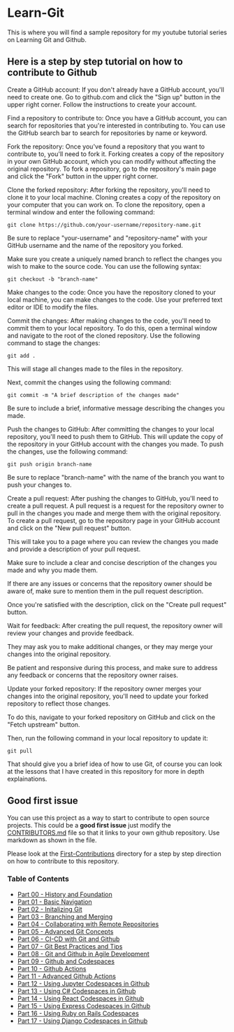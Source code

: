 # Learn-Git
This is where you will find a sample repository for my youtube tutorial series on Learning Git and Github.

## Here is a step by step tutorial on how to contribute to Github
Create a GitHub account: If you don't already have a GitHub account, you'll need to create one. Go to github.com and click the "Sign up" button in the upper right corner. Follow the instructions to create your account.

Find a repository to contribute to: Once you have a GitHub account, you can search for repositories that you're interested in contributing to. You can use the GitHub search bar to search for repositories by name or keyword.

Fork the repository: Once you've found a repository that you want to contribute to, you'll need to fork it. Forking creates a copy of the repository in your own GitHub account, which you can modify without affecting the original repository. To fork a repository, go to the repository's main page and click the "Fork" button in the upper right corner.

Clone the forked repository: After forking the repository, you'll need to clone it to your local machine. Cloning creates a copy of the repository on your computer that you can work on. To clone the repository, open a terminal window and enter the following command:

```
git clone https://github.com/your-username/repository-name.git
```
Be sure to replace "your-username" and "repository-name" with your GitHub username and the name of the repository you forked.

Make sure you create a uniquely named branch to reflect the changes you wish to make to the source code. You can use the following syntax:

```
git checkout -b "branch-name"
```

Make changes to the code: Once you have the repository cloned to your local machine, you can make changes to the code. Use your preferred text editor or IDE to modify the files.

Commit the changes: After making changes to the code, you'll need to commit them to your local repository. To do this, open a terminal window and navigate to the root of the cloned repository. Use the following command to stage the changes:

```
git add .
```
This will stage all changes made to the files in the repository.

Next, commit the changes using the following command:

```
git commit -m "A brief description of the changes made"
```
Be sure to include a brief, informative message describing the changes you made.

Push the changes to GitHub: After committing the changes to your local repository, you'll need to push them to GitHub. This will update the copy of the repository in your GitHub account with the changes you made. To push the changes, use the following command:

```
git push origin branch-name

```
Be sure to replace "branch-name" with the name of the branch you want to push your changes to.

Create a pull request: After pushing the changes to GitHub, you'll need to create a pull request. A pull request is a request for the repository owner to pull in the changes you made and merge them with the original repository. To create a pull request, go to the repository page in your GitHub account and click on the "New pull request" button.

This will take you to a page where you can review the changes you made and provide a description of your pull request.

Make sure to include a clear and concise description of the changes you made and why you made them.

If there are any issues or concerns that the repository owner should be aware of, make sure to mention them in the pull request description.

Once you're satisfied with the description, click on the "Create pull request" button.

Wait for feedback: After creating the pull request, the repository owner will review your changes and provide feedback.

They may ask you to make additional changes, or they may merge your changes into the original repository.

Be patient and responsive during this process, and make sure to address any feedback or concerns that the repository owner raises.

Update your forked repository: If the repository owner merges your changes into the original repository, you'll need to update your forked repository to reflect those changes.

To do this, navigate to your forked repository on GitHub and click on the "Fetch upstream" button.

Then, run the following command in your local repository to update it:

```
git pull
```

That should give you a brief idea of how to use Git, of course you can look at the lessons that I have created in this repository for more in depth explainations.

## Good first issue

You can use this project as a way to start to contribute to open source projects. This could be a **good first issue** just modify the [CONTRIBUTORS.md](https://github.com/rcallaby/Learn-Git/blob/main/CONTRIBUTORS.md) file so that it links to your own github repository. Use markdown as shown in the file. 

Please look at the [First-Contributions](https://github.com/rcallaby/Learn-Git/tree/main/First-Contributions) directory for a step by step direction on how to contribute to this repository.

### Table of Contents

- [Part 00 - History and Foundation](https://github.com/rcallaby/Learn-Git/blob/main/Lessons/Part-00-History-and-Foundations/historyofgit.md)
- [Part 01 - Basic Navigation](https://github.com/rcallaby/Learn-Git/blob/main/Lessons/Part-01-Basuc-Navigation/basic-navigation.md)
- [Part 02 - Initalizing Git](https://github.com/rcallaby/Learn-Git/blob/main/Lessons/Part-02-Initializing-Git/getting-started.md)
- [Part 03 - Branching and Merging](https://github.com/rcallaby/Learn-Git/blob/main/Lessons/Part-03-Branching-and-Merging/outlineofsection.md)
- [Part 04 - Collaborating with Remote Repositories](https://github.com/rcallaby/Learn-Git/tree/main/Lessons/Part-04-Collaborating-with-Remote-Repositories)
- [Part 05 - Advanced Git Concepts](https://github.com/rcallaby/Learn-Git/blob/main/Lessons/Part-05-Advanced-Git-Concepts/outline.md)
- [Part 06 - CI-CD with Git and Github](https://github.com/rcallaby/Learn-Git/blob/main/Lessons/Part-06-CI-CD-with-Git-and-Github/outline.md)
- [Part 07 - Git Best Practices and Tips](https://github.com/rcallaby/Learn-Git/blob/main/Lessons/Part-07-Git-Best-Practices-and-Tips/outline.md)
- [Part 08 - Git and Github in Agile Development](https://github.com/rcallaby/Learn-Git/blob/main/Lessons/Part-08-Git-and-Github-in-Agile-Development/outline.md)
- [Part 09 - Github and Codespaces](https://github.com/rcallaby/Learn-Git/blob/main/Lessons/Part-09-Github-and-Codespaces/codespaces.md)
- [Part 10 - Github Actions](https://github.com/rcallaby/Learn-Git/blob/main/Lessons/Part-10-Github-Actions/githubactions.md)
- [Part 11 - Advanced Github Actions](https://github.com/rcallaby/Learn-Git/blob/main/Lessons/Part-11-Advanced-Github-Actions/advanced.md)
- [Part 12 - Using Jupyter Codespaces in Github](https://github.com/rcallaby/Learn-Git/blob/main/Lessons/Part-12-Using-Jupyter-Codespaces-in-Github/jupyter.md)
- [Part 13 - Using C# Codespaces in Github](https://github.com/rcallaby/Learn-Git/blob/main/Lessons/Part-13-Using%20C%23-Codespaces-in-Github/Csharpcodespace.md)
- [Part 14 - Using React Codespaces in Github](https://github.com/rcallaby/Learn-Git/blob/main/Lessons/Part-14-Using-React-Codespaces-in-Github/reactcodespaces.md)
- [Part 15 - Using Express Codespaces in Github](https://github.com/rcallaby/Learn-Git/blob/main/Lessons/Part-15-Using-Express-Codespaces-in-Github/expresscodespaces.md)
- [Part 16 - Using Ruby on Rails Codespaces](https://github.com/rcallaby/Learn-Git/blob/main/Lessons/Part-16-Using-Ruby-on-Rails-Codespaces/rubyrails.md)
- [Part 17 - Using Django Codespaces in Github](https://github.com/rcallaby/Learn-Git/blob/main/Lessons/Part-17-Using%20Django%20Codespaces-in-Github/djangocodespaces.md)
